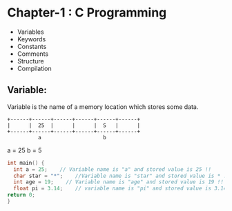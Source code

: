 # **Chapter-1 : C Programming**

- Variables
- Keywords
- Constants
- Comments
- Structure
- Compilation

## Variable: 

Variable is the name of a memory location which stores some data.

```
+------+------+------+------+------+------+
|      |  25  |      |      |  S   |      |
+------+------+------+------+------+------+
          a                    b
```
a = 25
b = 5

  ```c
  int main() {
    int a = 25;    // Variable name is "a" and stored value is 25 !!
    char star = "*";    //Variable name is "star" and stored value is * !!
    int age = 19;    // Variable name is "age" and stored value is 19 !!
    float pi = 3.14;    // variable name is "pi" and stored value is 3.14 !!  
  return 0;
  }
  ```
